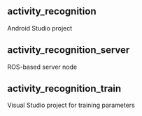 ## activity_recognition
Android Studio project
## activity_recognition_server
ROS-based server node
## activity_recognition_train
Visual Studio project for training parameters
